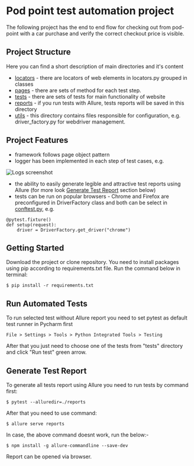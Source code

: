 # Pod point test automation project

The following project has the end to end flow for checking out from pod-point with a car purchase
and verify the correct checkout price is visible.

## Project Structure
Here you can find a short description of main directories and it's content
- [locators](locators) - there are locators of web elements in locators.py grouped in classes
- [pages](pages) - there are sets of method for each test step.
- [tests](tests) - there are sets of tests for main functionality of website
- [reports](reports) - if you run tests with Allure, tests reports will be saved in this directory
- [utils](utils) - this directory contains files responsible for configuration, e.g. driver_factory.py for webdriver management.

## Project Features
- framework follows page object pattern
- logger has been implemented in each step of test cases, e.g.

![Logs screenshot](https://raw.githubusercontent.com/startrug/phptravels-selenium-py/screenshots/logger.png "Logs screenshot")
- the ability to easily generate legible and attractive test reports using Allure (for more look [Generate Test Report](README.md#generate-test-report) section below)
- tests can be run on popular browsers - Chrome and Firefox are preconfigured in DriverFactory class and both can be select in [conftest.py](tests/conftest.py), e.g.
```
@pytest.fixture()
def setup(request):
    driver = DriverFactory.get_driver("chrome")
```


## Getting Started

Download the project or clone repository. You need to install packages using pip according to requirements.txt file.
Run the command below in terminal:

```
$ pip install -r requirements.txt
```

## Run Automated Tests

To run selected test without Allure report you need to set pytest as default test runner in Pycharm first
```
File > Settings > Tools > Python Integrated Tools > Testing
```
After that you just need to choose one of the tests from "tests" directory and click "Run test" green arrow.

## Generate Test Report

To generate all tests report using Allure you need to run tests by command first:
```
$ pytest --alluredir=./reports
```
After that you need to use command:
```
$ allure serve reports
```
In case, the above command doesnt work, run the below:-
```
$ npm install -g allure-commandline --save-dev
```
Report can be opened via browser.

